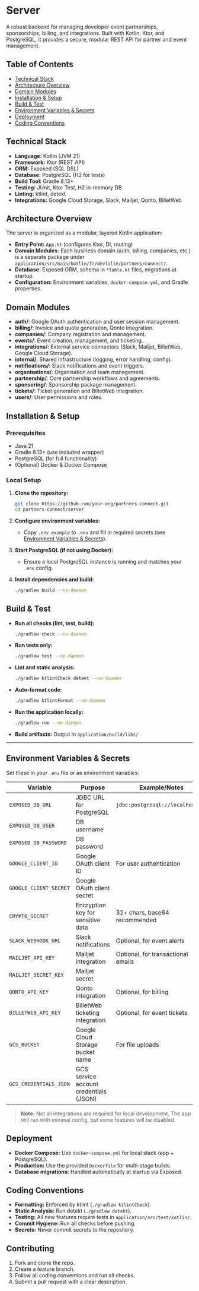 # Server

A robust backend for managing developer event partnerships, sponsorships, billing, and integrations. Built with Kotlin, 
Ktor, and PostgreSQL, it provides a secure, modular REST API for partner and event management.

## Table of Contents

- [Technical Stack](#technical-stack)
- [Architecture Overview](#architecture-overview)
- [Domain Modules](#domain-modules)
- [Installation & Setup](#installation--setup)
- [Build & Test](#build--test)
- [Environment Variables & Secrets](#environment-variables--secrets)
- [Deployment](#deployment)
- [Coding Conventions](#coding-conventions)

## Technical Stack

- **Language:** Kotlin (JVM 21)
- **Framework:** Ktor (REST API)
- **ORM:** Exposed (SQL DSL)
- **Database:** PostgreSQL (H2 for tests)
- **Build Tool:** Gradle 8.13+
- **Testing:** JUnit, Ktor Test, H2 in-memory DB
- **Linting:** ktlint, detekt
- **Integrations:** Google Cloud Storage, Slack, Mailjet, Qonto, BilletWeb

## Architecture Overview

The server is organized as a modular, layered Kotlin application:

- **Entry Point:** `App.kt` (configures Ktor, DI, routing)
- **Domain Modules:** Each business domain (auth, billing, companies, etc.) is a separate package under `application/src/main/kotlin/fr/devlille/partners/connect/`.
- **Database:** Exposed ORM, schema in `*Table.kt` files, migrations at startup.
- **Configuration:** Environment variables, `docker-compose.yml`, and Gradle properties.

## Domain Modules

- **auth/**: Google OAuth authentication and user session management.
- **billing/**: Invoice and quote generation, Qonto integration.
- **companies/**: Company registration and management.
- **events/**: Event creation, management, and ticketing.
- **integrations/**: External service connectors (Slack, Mailjet, BilletWeb, Google Cloud Storage).
- **internal/**: Shared infrastructure (logging, error handling, config).
- **notifications/**: Slack notifications and event triggers.
- **organisations/**: Organisation and team management.
- **partnership/**: Core partnership workflows and agreements.
- **sponsoring/**: Sponsorship package management.
- **tickets/**: Ticket generation and BilletWeb integration.
- **users/**: User permissions and roles.

## Installation & Setup

### Prerequisites

- Java 21
- Gradle 8.13+ (use included wrapper)
- PostgreSQL (for full functionality)
- (Optional) Docker & Docker Compose

### Local Setup

1. **Clone the repository:**
   ```bash
   git clone https://github.com/your-org/partners-connect.git
   cd partners-connect/server
   ```

2. **Configure environment variables:**
   - Copy `.env.example` to `.env` and fill in required secrets (see [Environment Variables & Secrets](#environment-variables--secrets)).

3. **Start PostgreSQL (if not using Docker):**
   - Ensure a local PostgreSQL instance is running and matches your `.env` config.

4. **Install dependencies and build:**
   ```bash
   ./gradlew build --no-daemon
   ```

## Build & Test

- **Run all checks (lint, test, build):**
  ```bash
  ./gradlew check --no-daemon
  ```

- **Run tests only:**
  ```bash
  ./gradlew test --no-daemon
  ```

- **Lint and static analysis:**
  ```bash
  ./gradlew ktlintCheck detekt --no-daemon
  ```

- **Auto-format code:**
  ```bash
  ./gradlew ktlintFormat --no-daemon
  ```

- **Run the application locally:**
  ```bash
  ./gradlew run --no-daemon
  ```

- **Build artifacts:** Output in `application/build/libs/`

---

## Environment Variables & Secrets

Set these in your `.env` file or as environment variables:

| Variable                | Purpose                                 | Example/Notes                        |
|-------------------------|-----------------------------------------|--------------------------------------|
| `EXPOSED_DB_URL`        | JDBC URL for PostgreSQL                 | `jdbc:postgresql://localhost/db`     |
| `EXPOSED_DB_USER`       | DB username                             |                                      |
| `EXPOSED_DB_PASSWORD`   | DB password                             |                                      |
| `GOOGLE_CLIENT_ID`      | Google OAuth client ID                  | For user authentication              |
| `GOOGLE_CLIENT_SECRET`  | Google OAuth client secret              |                                      |
| `CRYPTO_SECRET`         | Encryption key for sensitive data       | 32+ chars, base64 recommended        |
| `SLACK_WEBHOOK_URL`     | Slack notifications                     | Optional, for event alerts           |
| `MAILJET_API_KEY`       | Mailjet integration                     | Optional, for transactional emails   |
| `MAILJET_SECRET_KEY`    | Mailjet secret                          |                                      |
| `QONTO_API_KEY`         | Qonto integration                       | Optional, for billing                |
| `BILLETWEB_API_KEY`     | BilletWeb ticketing integration         | Optional, for event tickets          |
| `GCS_BUCKET`            | Google Cloud Storage bucket name        | For file uploads                     |
| `GCS_CREDENTIALS_JSON`  | GCS service account credentials (JSON)  |                                      |

> **Note:** Not all integrations are required for local development. The app will run with minimal config, but some features will be disabled.

## Deployment

- **Docker Compose:** Use `docker-compose.yml` for local stack (app + PostgreSQL).
- **Production:** Use the provided `Dockerfile` for multi-stage builds.
- **Database migrations:** Handled automatically at startup via Exposed.

## Coding Conventions

- **Formatting:** Enforced by ktlint (`./gradlew ktlintCheck`).
- **Static Analysis:** Run detekt (`./gradlew detekt`).
- **Testing:** All new features require tests in `application/src/test/kotlin/`.
- **Commit Hygiene:** Run all checks before pushing.
- **Secrets:** Never commit secrets to the repository.

## Contributing

1. Fork and clone the repo.
2. Create a feature branch.
3. Follow all coding conventions and run all checks.
4. Submit a pull request with a clear description.

